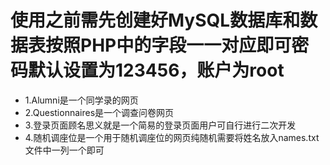 # 使用之前需先创建好MySQL数据库和数据表按照PHP中的字段一一对应即可密码默认设置为123456，账户为root
* 1.Alumni是一个同学录的网页
* 2.Questionnaires是一个调查问卷网页
* 3.登录页面顾名思义就是一个简易的登录页面用户可自行进行二次开发
* 4.随机调座位是一个用于随机调座位的网页纯随机需要将姓名放入names.txt文件中一列一个即可
